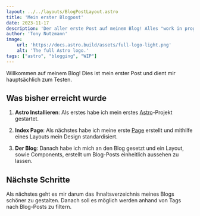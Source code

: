 ```yaml
---
layout: ../../layouts/BlogPostLayout.astro
title: 'Mein erster Blogpost'
date: 2023-11-17
description: 'Der aller erste Post auf meinem Blog! Alles "work in progress"'
author: 'Tony Nutzmann'
image:
    url: 'https://docs.astro.build/assets/full-logo-light.png'
    alt: 'The full Astro logo.'
tags: ["astro", "blogging", "WIP"]
--- 
```


Willkommen auf meinem Blog! Dies ist mein erster Post und dient mir hauptsächlich zum Testen.

## Was bisher erreicht wurde

1. **Astro Installieren**:  Als erstes habe ich mein erstes [Astro](https://astro.new/latest)-Projekt gestartet.

2. **Index Page**: Als nächstes habe ich meine erste [Page](/) erstellt und mithilfe eines Layouts mein Design standardisiert.

3. **Der Blog**: Danach habe ich mich an den Blog gesetzt und ein Layout, sowie Components, erstellt um Blog-Posts einheitlich aussehen zu lassen.

## Nächste Schritte

Als nächstes geht es mir darum das Ihnaltsverzeichnis meines Blogs schöner zu gestalten. Danach soll es möglich werden anhand von Tags nach Blog-Posts zu filtern.